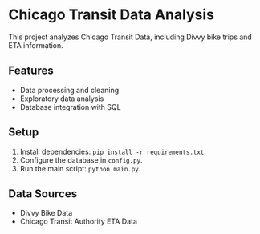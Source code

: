 # Chicago Transit Data Analysis

This project analyzes Chicago Transit Data, including Divvy bike trips and ETA information.

## Features
- Data processing and cleaning
- Exploratory data analysis
- Database integration with SQL

## Setup
1. Install dependencies: `pip install -r requirements.txt`
2. Configure the database in `config.py`.
3. Run the main script: `python main.py`.

## Data Sources
- Divvy Bike Data
- Chicago Transit Authority ETA Data
